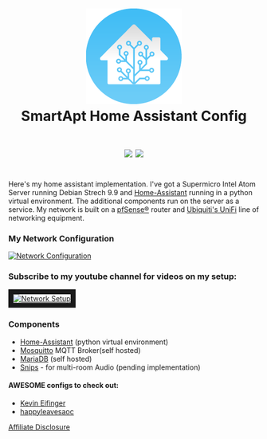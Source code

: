<h1 align="center">
  <a name="logo" href=""><img src="https://github.com/SmartApt/homeassistant-config/blob/master/www/images/logo-round-192x192.png?raw=true" alt="Home Assistant Logo" width="192"></a>
  <br />
  SmartApt Home Assistant Config
  <div align="center">
    <h4>
	<a href="https://github.com/SmartApt/homeassistant-confg/stargazers"><img src="https://img.shields.io/github/stars/SmartApt/homeassistant-config.svg?style=for-the-badge"></a>
	<a href="https://github.com/SmartApt/homeassistant-config/commits/master"><img src="https://img.shields.io/github/last-commit/SmartApt/homeassistant-config.svg?style=for-the-badge"></a>
	</h4>
  </div>
</h1>

Here's my home assistant implementation. I've got a Supermicro Intel Atom Server running Debian Strech 9.9 and [Home-Assistant](https://home-assistant.io "Home-Assistant") running in a python virtual environment. The additional components run on the server as a service. My network is built on a [pfSense&reg;](https://www.pfsense.org/ "pfSense&reg;") router and [Ubiquiti's UniFi](https://www.ui.com/products/#unifi "Ubiquiti's UniFi") line of networking equipment.

### My Network Configuration
<a name="networkconfig" href=""><img src="https://github.com/SmartApt/homeassistant-config/blob/master/www/images/networkconfig.png?raw=true" alt="Network Configuration"></a> 

### Subscribe to my youtube channel for videos on my setup:
<a href="https://www.youtube.com/watch?v=pkOwqEQmk5Q&via=tb
" target="_blank"><img src="https://i.ytimg.com/vi/pkOwqEQmk5Q/maxresdefault.jpg" 
alt="Network Setup" border="10" /></a>

### Components
* [Home-Assistant](https://home-assistant.io "Home-Assistant") (python virtual environment)
* [Mosquitto](https://mosquitto.org/ "Mosquitto") MQTT Broker(self hosted)
* [MariaDB](https://mariadb.org/ "MariaDB") (self hosted)
* [Snips](https://snips.ai/ "Snips") - for multi-room Audio (pending implementation)

#### AWESOME configs to check out:
* [Kevin Eifinger](https://github.com/eifinger/homeassistant-config "Kevin Eifinger")
* [happyleavesaoc](https://github.com/happyleavesaoc/my-home-automation "happyleavesaoc")



<a align="center" href="https://raw.githubusercontent.com/SmartApt/homeassistant-config/master/affiliatedisclosure.md">
Affiliate Disclosure
</a></p>
